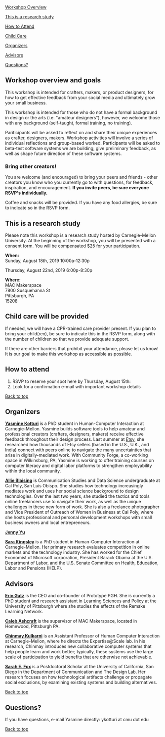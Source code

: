 <div id="top"></div> 


<a href="#info">Workshop Overview</a>  

<a href="#study">This is a research study</a>  

<a href="#participants">How to Attend</a>  

<a href="#child">Child Care</a> 

<a href="#organizers">Organizers</a> 

<a href="#advisors">Advisors</a> 

<a href="#questions">Questions?</a>  


<div id="info"></div>

## Workshop overview and goals

This workshop is intended for crafters, makers, or product designers, for how to get effective feedback from your social media and ultimately grow your small business.

This workshop is intended for those who do not have a formal background in design or the arts (i.e. "amateur designers"), however, we welcome those with any background (self-taught, formal training, no training). 

Pariticipants will be asked to reflect on and share their unique experiences as crafter, designers, makers. Workshop activities will involve a series of individual reflections and group-based worked. Participants will be asked to beta-test software systems we are building, give preliminary feedback, as well as shape future direction of these software systems.

### Bring other creators!

You are welcome (and encouraged) to bring your peers and friends - other creators you know who you currently go to with questions, for feedback, inspiration, and encouragement. **If you invite peers, be sure everyone RSVP's individually.** 

Coffee and snacks will be provided. If you have any food allergies, be sure to indicate so in the RSVP form.

<div id="study"></div>

## This is a research study

Please note this workshop is a research study hosted by Carnegie-Mellon University. At the beginning of the workshop, you will be presented with a consent form. You will be compensated $25 for your participation. 



**When:**  
Sunday, August 18th, 2019 10:00a-12:30p  

Thursday, August 22nd, 2019 6:00p-8:30p

**Where:**  
MAC Makerspace  
7800 Susquehanna St  
Pittsburgh, PA  
15208  


## Child care will be provided
If needed, we will have a CPR-trained care provider present. If you plan to bring your child(ren), be sure to indicate this in the RSVP form, along with the number of children so that we provide adequate support.

If there are other barriers that prohibit your attendance, please let us know! It is our goal to make this workshop as accessible as possible.

<div id ="participants"></div>

## How to attend
1. RSVP to reserve your spot here by Thursday, August 15th: 
2. Look for a confirmation e-mail with important workshop details 


<a href="#top">Back to top</a> 

<div id ="organizers"></div>

## Organizers


**<a href="https://scholar.google.com/citations?user=Q6Ju9MwAAAAJ&hl=en">Yasmine Kotturi</a>** is a PhD student in Human-Computer Interaction at Carnegie-Mellon. Yasmine builds software tools to help amateur and professional creators (crafters, designers, makers) receive effective feedback throughout their design process. Last summer at <a href="etsy.com">Etsy</a>, she researched how thousands of Etsy sellers (based in the U.S., U.K., and India) connect with peers online to navigate the many uncertainties that arise in digitally-mediated work. With Community Forge, a co-working space in Wilkinsburg, PA, Yasmine is working to offer training courses on computer literacy and digital labor platforms to strengthen employability within the local community.     

**<a href="http://allieblaising.com/">Allie Blaising</a>** is Communication Studies and Data Science undergraduate at Cal Poly, San Luis Obispo. She studies how technology increasingly mediates work and uses her social science background to design technologies. Over the last two years, she studied the tactics and tools online freelancers use to navigate their work, as well as the unique challenges in these new form of work. She is also a freelance photographer and Vice President of Outreach of Women in Business at Cal Poly, where she hosts professional and personal development workshops with small business owners and local entrepreneurs. 

**<a href="">Jenny Yu</a>**

**<a href="https://sarakingsley.github.io/">Sara Kingsley</a>** is a PhD student in Human-Computer Interaction at Carnegie-Mellon. Her primary research evaluates competition in online markets and the technology industry. She has worked for the Chief Economist of Microsoft corporation, President Barack Obama at the U.S. Department of Labor, and the U.S. Senate Committee on Health, Education, Labor and Pensions (HELP).

<div id ="advisors"></div>

## Advisors

**<a href="http://www.eringatz.com/">Erin Gatz</a>** is the CEO and co-founder of Prototype PGH. She is currently a PhD student and research assistant in Learning Sciences and Policy at the University of Pittsburgh where she studies the effects of the Remake Learning Network.

**<a href="">Caleb Ashcraft</a>** is the supervisor of MAC Makerspace, located in Homewood, Pittsburgh PA.

**<a href="http://www.cs.cmu.edu/~chinmayk/">Chinmay Kulkarni</a>** is an Assistant Professor of Human Computer Interaction at Carnegie-Mellon, where he directs the Expertise@Scale lab. In his research, Chinmay introduces new collaborative computer systems that help people learn and work better; typically, these systems use the large scale of participation to yield benefits that are otherwise not achievable. 

**<a href="https://www.sarahfox.info/">Sarah E. Fox</a>** is a Postdoctoral Scholar at the University of California, San Diego in the Department of Communication and The Design Lab. Her research focuses on how technological artifacts challenge or propagate social exclusions, by examining existing systems and building alternatives.

<a href="#top">Back to top</a> 
<div id="question"></div>

  
## Questions?

If you have questions, e-mail Yasmine directly: ykotturi at cmu dot edu
  

  
<a href="#top">Back to top</a> 
